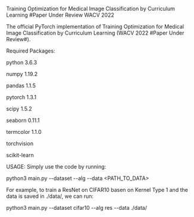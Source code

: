 Training Optimization for Medical Image Classification by Curriculum Learning #Paper Under Review WACV 2022

The official PyTorch implementation of Training Optimization for Medical Image Classification by Curriculum Learning (WACV 2022 #Paper Under Review#).

Required Packages:

python 3.6.3

numpy 1.19.2

pandas 1.1.5

pytorch 1.3.1

scipy 1.5.2

seaborn 0.11.1

termcolor 1.1.0

torchvision

scikit-learn

USAGE: Simply use the code by running:

python3 main.py --dataset --alg --data <PATH_TO_DATA> 

For example, to train a ResNet on CIFAR10 basen on Kernel Type 1 and the data is saved in ./data/, we can run:

python3 main.py --dataset cifar10 --alg res --data ./data/
